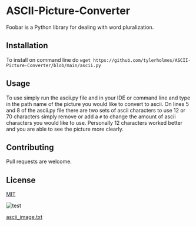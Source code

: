# ASCII-Picture-Converter

Foobar is a Python library for dealing with word pluralization.

## Installation

To install on command line do ```wget https://github.com/tylerholmes/ASCII-Picture-Converter/blob/main/ascii.py```

## Usage

To use simply run the ascii.py file and in your IDE or command line and type in the path name of
the picture you would like to convert to ascii. On lines 5 and 8 of the ascii.py file there 
are two sets of ascii characters to use 12 or 70 characters simply remove or add a `#` to 
change the amount of ascii characters you would like to use. Personally 12 characters worked
better and you are able to see the picture more clearly.

## Contributing
Pull requests are welcome.

## License
[MIT](https://choosealicense.com/licenses/mit/)


![test](https://user-images.githubusercontent.com/71055046/133010419-3940c3a6-ed71-4e4a-babe-18e46816c07a.jpeg)

[ascii_image.txt](https://github.com/tylerholmes/ASCII-Picture-Converter/files/7150727/ascii_image.txt)

